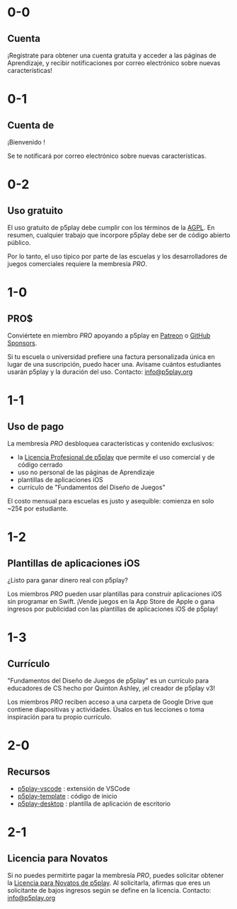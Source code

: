 # 0-0

## Cuenta

¡Regístrate para obtener una cuenta gratuita y acceder a las páginas de Aprendizaje, y recibir notificaciones por correo electrónico sobre nuevas características!

# 0-1

## Cuenta de <span id="account-type"></span>

¡Bienvenido <span id="username"></span>!

Se te notificará por correo electrónico sobre nuevas características.

# 0-2

## Uso gratuito

El uso gratuito de p5play debe cumplir con los términos de la [AGPL](https://github.com/quinton-ashley/p5play/blob/main/LICENSE.md). En resumen, cualquier trabajo que incorpore p5play debe ser de código abierto público.

Por lo tanto, el uso típico por parte de las escuelas y los desarrolladores de juegos comerciales requiere la membresía _PRO_.

# 1-0

## PRO$

Conviértete en miembro _PRO_ apoyando a p5play en [Patreon](https://www.patreon.com/p5play) o [GitHub Sponsors](https://github.com/sponsors/quinton-ashley).

Si tu escuela o universidad prefiere una factura personalizada única en lugar de una suscripción, puedo hacer una. Avísame cuántos estudiantes usarán p5play y la duración del uso. Contacto: [info@p5play.org](mailto:info@p5play.org)

# 1-1

## Uso de pago

La membresía _PRO_ desbloquea características y contenido exclusivos:

- la [Licencia Profesional de p5play](https://github.com/quinton-ashley/p5play-web/blob/main/pro/LICENSE.md) que permite el uso comercial y de código cerrado
- uso no personal de las páginas de Aprendizaje
- plantillas de aplicaciones iOS
- currículo de "Fundamentos del Diseño de Juegos"

El costo mensual para escuelas es justo y asequible: comienza en solo ~25¢ por estudiante.

# 1-2

## Plantillas de aplicaciones iOS

¿Listo para ganar dinero real con p5play?

Los miembros _PRO_ pueden usar plantillas para construir aplicaciones iOS sin programar en Swift. ¡Vende juegos en la App Store de Apple o gana ingresos por publicidad con las plantillas de aplicaciones iOS de p5play!

# 1-3

## Currículo

"Fundamentos del Diseño de Juegos de p5play" es un currículo para educadores de CS hecho por Quinton Ashley, ¡el creador de p5play v3!

Los miembros _PRO_ reciben acceso a una carpeta de Google Drive que contiene diapositivas y actividades. Úsalos en tus lecciones o toma inspiración para tu propio currículo.

# 2-0

## Recursos

- [p5play-vscode](https://github.com/quinton-ashley/p5play-vscode) : extensión de VSCode
- [p5play-template](https://github.com/quinton-ashley/p5play-template) : código de inicio
- [p5play-desktop](https://github.com/quinton-ashley/p5play-desktop) : plantilla de aplicación de escritorio

# 2-1

## Licencia para Novatos

Si no puedes permitirte pagar la membresía _PRO_, puedes solicitar obtener la [Licencia para Novatos de p5play](https://github.com/quinton-ashley/p5play-novice/blob/main/LICENSE.md). Al solicitarla, afirmas que eres un solicitante de bajos ingresos según se define en la licencia. Contacto: [info@p5play.org](mailto:info@p5play.org)
